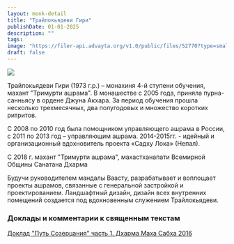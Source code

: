 ```yaml
---
layout: monk-detail
title: "Трайлокьядеви Гири"
publishDate: 01-01-2025
description: ""
tags:
image: "https://filer-api.advayta.org/v1.0/public/files/52770?type=small"
draft: false
---
```


![](https://filer-api.advayta.org/v1.0/public/files/52770?type=medium) 

 Трайлокьядеви Гири (1973 г.р.) – монахиня 4-й ступени обучения, махант "Тримурти ашрама". В монашестве с 2005 года, приняла пурна-санньясу в ордене Джуна Акхара. За период обучения прошла несколько трехмесячных, два полугодовых и множество коротких ритритов.

 С 2008 по 2010 год была помощником управляющего ашрама в России, с 2011 по 2013 год – управляющим ашрама. 2014-2015гг. - идейный и организационный вдохновитель проекта «Садху Лока» (Непал). 

 С 2018 г. махант "Тримурти ашрама", махастханапати Всемирной Общины Санатана Дхарма

 Будучи руководителем мандалы Ваасту, разрабатывает и воплощает проекты ашрамов, связанные с генеральной застройкой и проектированием. Ландшафтный дизайн, дизайн всех внутренних помещений создается под вдохновенным служением Трайлокьядеви.

### Доклады и комментарии к священным текстам

  
[Доклад "Путь Созерцания" часть 1\. Дхарма Маха Сабха 2016](https://www.youtube.com/watch?v=9JeTbGbSjcE) 
  
  
